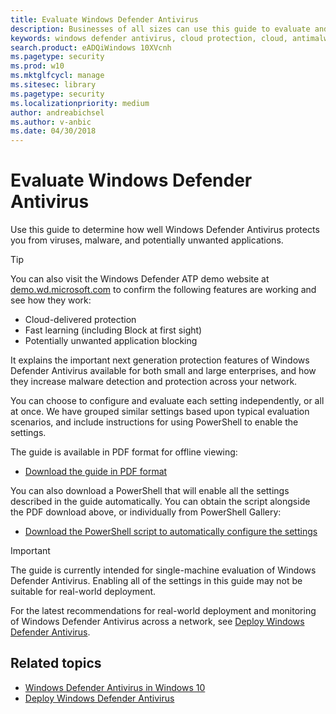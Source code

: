 ```yaml
---
title: Evaluate Windows Defender Antivirus
description: Businesses of all sizes can use this guide to evaluate and test the protection offered by Windows Defender Antivirus in Windows 10.
keywords: windows defender antivirus, cloud protection, cloud, antimalware, security, defender, evaluate, test, protection, compare, real-time protection
search.product: eADQiWindows 10XVcnh
ms.pagetype: security
ms.prod: w10
ms.mktglfcycl: manage
ms.sitesec: library
ms.pagetype: security
ms.localizationpriority: medium
author: andreabichsel
ms.author: v-anbic
ms.date: 04/30/2018
---
```


# Evaluate Windows Defender Antivirus

Use this guide to determine how well Windows Defender Antivirus protects you from viruses, malware, and potentially unwanted applications.

>[!TIP]
>You can also visit the Windows Defender ATP demo website at [demo.wd.microsoft.com](https://demo.wd.microsoft.com?ocid=cx-wddocs-testground) to confirm the following features are working and see how they work:
>- Cloud-delivered protection
>- Fast learning (including Block at first sight)
>- Potentially unwanted application blocking

It explains the important next generation protection features of Windows Defender Antivirus available for both small and large enterprises, and how they increase malware detection and protection across your network.

You can choose to configure and evaluate each setting independently, or all at once. We have grouped similar settings based upon typical evaluation scenarios, and include instructions for using PowerShell to enable the settings.

The guide is available in PDF format for offline viewing:

- [Download the guide in PDF format](https://www.microsoft.com/download/details.aspx?id=54795)

You can also download a PowerShell that will enable all the settings described in the guide automatically. You can obtain the script alongside the PDF download above, or individually from PowerShell Gallery:

- [Download the PowerShell script to automatically configure the settings](https://www.powershellgallery.com/packages/WindowsDefender_InternalEvaluationSettings/1.2/DisplayScript)

> [!IMPORTANT]
> The guide is currently intended for single-machine evaluation of Windows Defender Antivirus. Enabling all of the settings in this guide may not be suitable for real-world deployment.
>
> For the latest recommendations for real-world deployment and monitoring of Windows Defender Antivirus across a network, see [Deploy Windows Defender Antivirus](deploy-manage-report-windows-defender-antivirus.md).

## Related topics

- [Windows Defender Antivirus in Windows 10](windows-defender-antivirus-in-windows-10.md)
- [Deploy Windows Defender Antivirus](deploy-manage-report-windows-defender-antivirus.md)
